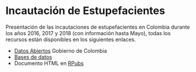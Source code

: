 # Incautación de Estupefacientes

Presentación de las incautaciones de estupefacientes en Colombia durante los años 2016, 2017 y 2018 (con información hasta Mayo), todas los recursos están disponibles en los siguientes enlaces.

  - [Datos Abiertos](https://www.datos.gov.co/) Gobierno de Colombia
  - [Bases de datos](https://github.com/damoralesra/Estupefacientes/tree/master/bases)
  - Documento HTML en [RPubs](https://rpubs.com/damoralesra/414971)
